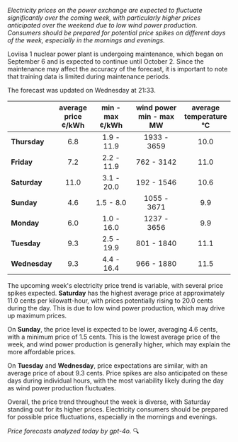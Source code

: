 *Electricity prices on the power exchange are expected to fluctuate significantly over the coming week, with particularly higher prices anticipated over the weekend due to low wind power production. Consumers should be prepared for potential price spikes on different days of the week, especially in the mornings and evenings.*

Loviisa 1 nuclear power plant is undergoing maintenance, which began on September 6 and is expected to continue until October 2. Since the maintenance may affect the accuracy of the forecast, it is important to note that training data is limited during maintenance periods.

The forecast was updated on Wednesday at 21:33.

|              | average<br>price<br>¢/kWh | min - max<br>¢/kWh | wind power<br>min - max<br>MW | average<br>temperature<br>°C |
|:-------------|:----------------:|:----------------:|:-------------:|:-------------:|
| **Thursday**  | 6.8              | 1.9 - 11.9       | 1933 - 3659   | 10.0          |
| **Friday**| 7.2              | 2.2 - 11.9       | 762 - 3142    | 11.0          |
| **Saturday** | 11.0             | 3.1 - 20.0       | 192 - 1546    | 10.6          |
| **Sunday**| 4.6              | 1.5 - 8.0        | 1055 - 3671   | 9.9           |
| **Monday**| 6.0              | 1.0 - 16.0       | 1237 - 3656   | 9.9           |
| **Tuesday**  | 9.3              | 2.5 - 19.9       | 801 - 1840    | 11.1          |
| **Wednesday**| 9.3            | 4.4 - 16.4       | 966 - 1880    | 11.5          |

The upcoming week's electricity price trend is variable, with several price spikes expected. **Saturday** has the highest average price at approximately 11.0 cents per kilowatt-hour, with prices potentially rising to 20.0 cents during the day. This is due to low wind power production, which may drive up maximum prices.

On **Sunday**, the price level is expected to be lower, averaging 4.6 cents, with a minimum price of 1.5 cents. This is the lowest average price of the week, and wind power production is generally higher, which may explain the more affordable prices.

On **Tuesday** and **Wednesday**, price expectations are similar, with an average price of about 9.3 cents. Price spikes are also anticipated on these days during individual hours, with the most variability likely during the day as wind power production fluctuates.

Overall, the price trend throughout the week is diverse, with Saturday standing out for its higher prices. Electricity consumers should be prepared for possible price fluctuations, especially in the mornings and evenings.

*Price forecasts analyzed today by gpt-4o.* 🔍
